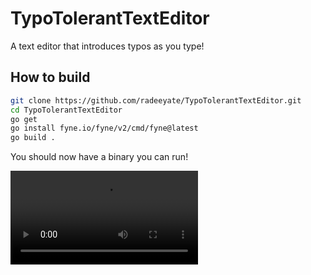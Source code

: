 # TypoTolerantTextEditor

A text editor that introduces typos as you type!

## How to build
```sh
git clone https://github.com/radeeyate/TypoTolerantTextEditor.git
cd TypoTolerantTextEditor
go get
go install fyne.io/fyne/v2/cmd/fyne@latest
go build .
```

You should now have a binary you can run!

![A demo](./assets/demo.webm)
